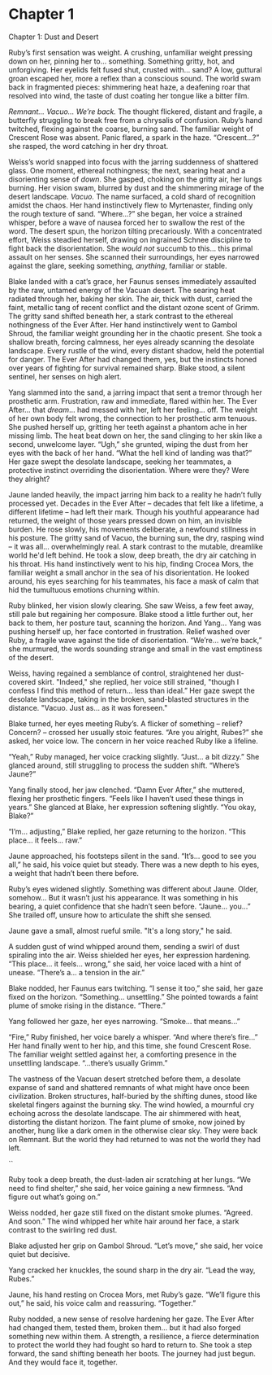 # Chapter 1

Chapter 1: Dust and Desert

Ruby’s first sensation was weight. A crushing, unfamiliar weight pressing down on her, pinning her to… something.  Something gritty, hot, and unforgiving. Her eyelids felt fused shut, crusted with… sand?  A low, guttural groan escaped her, more a reflex than a conscious sound.  The world swam back in fragmented pieces: shimmering heat haze, a deafening roar that resolved into wind, the taste of dust coating her tongue like a bitter film.

*Remnant… Vacuo… We’re back.* The thought flickered, distant and fragile, a butterfly struggling to break free from a chrysalis of confusion.  Ruby’s hand twitched, flexing against the coarse, burning sand. The familiar weight of Crescent Rose was absent.  Panic flared, a spark in the haze.  “Crescent…?” she rasped, the word catching in her dry throat.

Weiss’s world snapped into focus with the jarring suddenness of shattered glass. One moment, ethereal nothingness; the next, searing heat and a disorienting sense of *down*.  She gasped, choking on the gritty air, her lungs burning.  Her vision swam, blurred by dust and the shimmering mirage of the desert landscape. *Vacuo.*  The name surfaced, a cold shard of recognition amidst the chaos.  Her hand instinctively flew to Myrtenaster, finding only the rough texture of sand.  “Where…?” she began, her voice a strained whisper, before a wave of nausea forced her to swallow the rest of the word. The desert spun, the horizon tilting precariously.  With a concentrated effort, Weiss steadied herself, drawing on ingrained Schnee discipline to fight back the disorientation. She *would not* succumb to this… this primal assault on her senses.  She scanned their surroundings, her eyes narrowed against the glare, seeking something, *anything*, familiar or stable.

Blake landed with a cat’s grace, her Faunus senses immediately assaulted by the raw, untamed energy of the Vacuan desert.  The searing heat radiated through her, baking her skin.  The air, thick with dust, carried the faint, metallic tang of recent conflict and the distant ozone scent of Grimm. The gritty sand shifted beneath her, a stark contrast to the ethereal nothingness of the Ever After. Her hand instinctively went to Gambol Shroud, the familiar weight grounding her in the chaotic present.  She took a shallow breath, forcing calmness, her eyes already scanning the desolate landscape. Every rustle of the wind, every distant shadow, held the potential for danger. The Ever After had changed them, yes, but the instincts honed over years of fighting for survival remained sharp. Blake stood, a silent sentinel, her senses on high alert.

Yang slammed into the sand, a jarring impact that sent a tremor through her prosthetic arm.  Frustration, raw and immediate, flared within her.  The Ever After… that *dream*… had messed with her, left her feeling… off.  The weight of her own body felt wrong, the connection to her prosthetic arm tenuous.  She pushed herself up, gritting her teeth against a phantom ache in her missing limb.  The heat beat down on her, the sand clinging to her skin like a second, unwelcome layer. “Ugh,” she grunted, wiping the dust from her eyes with the back of her hand.  “What the hell kind of landing was that?”  Her gaze swept the desolate landscape, seeking her teammates, a protective instinct overriding the disorientation. Where were they? Were they alright? 

Jaune landed heavily, the impact jarring him back to a reality he hadn’t fully processed yet.  Decades in the Ever After – decades that felt like a lifetime, a different lifetime – had left their mark. Though his youthful appearance had returned, the weight of those years pressed down on him, an invisible burden. He rose slowly, his movements deliberate, a newfound stillness in his posture. The gritty sand of Vacuo, the burning sun, the dry, rasping wind – it was all… overwhelmingly real. A stark contrast to the mutable, dreamlike world he'd left behind.  He took a slow, deep breath, the dry air catching in his throat.  His hand instinctively went to his hip, finding Crocea Mors, the familiar weight a small anchor in the sea of his disorientation. He looked around, his eyes searching for his teammates, his face a mask of calm that hid the tumultuous emotions churning within.

Ruby blinked, her vision slowly clearing.  She saw Weiss, a few feet away, still pale but regaining her composure.  Blake stood a little further out, her back to them, her posture taut, scanning the horizon.  And Yang… Yang was pushing herself up, her face contorted in frustration.  Relief washed over Ruby, a fragile wave against the tide of disorientation.  “We’re… we’re back,” she murmured, the words sounding strange and small in the vast emptiness of the desert.

Weiss, having regained a semblance of control, straightened her dust-covered skirt.  "Indeed," she replied, her voice still strained, "though I confess I find this method of return… less than ideal.”  Her gaze swept the desolate landscape, taking in the broken, sand-blasted structures in the distance. "Vacuo. Just as… as it was foreseen."

Blake turned, her eyes meeting Ruby’s. A flicker of something – relief? Concern? – crossed her usually stoic features.  “Are you alright, Rubes?” she asked, her voice low.  The concern in her voice reached Ruby like a lifeline.

“Yeah,” Ruby managed, her voice cracking slightly. “Just… a bit dizzy.” She glanced around, still struggling to process the sudden shift.  “Where’s Jaune?”

Yang finally stood, her jaw clenched.  “Damn Ever After,” she muttered, flexing her prosthetic fingers. “Feels like I haven’t used these things in years.” She glanced at Blake, her expression softening slightly. “You okay, Blake?”

“I’m… adjusting,” Blake replied, her gaze returning to the horizon.  “This place… it feels… raw.”

Jaune approached, his footsteps silent in the sand.  “It’s… good to see you all,” he said, his voice quiet but steady.  There was a new depth to his eyes, a weight that hadn’t been there before.

Ruby’s eyes widened slightly.  Something was different about Jaune.  Older, somehow…  But it wasn’t just his appearance.  It was something in his bearing, a quiet confidence that she hadn’t seen before.  “Jaune… you…”  She trailed off, unsure how to articulate the shift she sensed.

Jaune gave a small, almost rueful smile. "It's a long story," he said.

A sudden gust of wind whipped around them, sending a swirl of dust spiraling into the air.  Weiss shielded her eyes, her expression hardening.  “This place… it feels… wrong,” she said, her voice laced with a hint of unease.  “There’s a… a tension in the air.”

Blake nodded, her Faunus ears twitching.  “I sense it too,” she said, her gaze fixed on the horizon. “Something… unsettling.”  She pointed towards a faint plume of smoke rising in the distance. “There.”

Yang followed her gaze, her eyes narrowing.  “Smoke… that means…”

“Fire,” Ruby finished, her voice barely a whisper.  “And where there’s fire…”  Her hand finally went to her hip, and this time, she found Crescent Rose.  The familiar weight settled against her, a comforting presence in the unsettling landscape. “...there’s usually Grimm.”

The vastness of the Vacuan desert stretched before them, a desolate expanse of sand and shattered remnants of what might have once been civilization. Broken structures, half-buried by the shifting dunes, stood like skeletal fingers against the burning sky. The wind howled, a mournful cry echoing across the desolate landscape. The air shimmered with heat, distorting the distant horizon.  The faint plume of smoke, now joined by another, hung like a dark omen in the otherwise clear sky.  They were back on Remnant.  But the world they had returned to was not the world they had left.


``


Ruby took a deep breath, the dust-laden air scratching at her lungs.  “We need to find shelter,” she said, her voice gaining a new firmness.  “And figure out what’s going on.”

Weiss nodded, her gaze still fixed on the distant smoke plumes. “Agreed.  And soon.”  The wind whipped her white hair around her face, a stark contrast to the swirling red dust.

Blake adjusted her grip on Gambol Shroud.  “Let’s move,” she said, her voice quiet but decisive.

Yang cracked her knuckles, the sound sharp in the dry air. “Lead the way, Rubes.”

Jaune, his hand resting on Crocea Mors, met Ruby’s gaze.  “We’ll figure this out,” he said, his voice calm and reassuring. “Together.”

Ruby nodded, a new sense of resolve hardening her gaze.  The Ever After had changed them, tested them, broken them… but it had also forged something new within them. A strength, a resilience, a fierce determination to protect the world they had fought so hard to return to.  She took a step forward, the sand shifting beneath her boots.  The journey had just begun.  And they would face it, together.